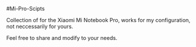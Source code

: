 #Mi-Pro-Scipts

Collection of for the Xiaomi Mi Notebook Pro, works for my configuration, not neccessarily for yours.

Feel free to share and modify to your needs.
